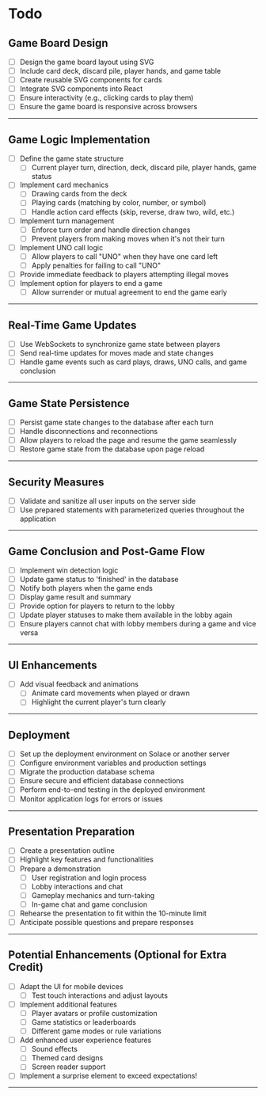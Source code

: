 # Todo

## **Game Board Design**

- [ ] Design the game board layout using SVG
- [ ] Include card deck, discard pile, player hands, and game table
- [ ] Create reusable SVG components for cards
- [ ] Integrate SVG components into React
- [ ] Ensure interactivity (e.g., clicking cards to play them)
- [ ] Ensure the game board is responsive across browsers

---

## **Game Logic Implementation**

- [ ] Define the game state structure
  - [ ] Current player turn, direction, deck, discard pile, player hands, game status
- [ ] Implement card mechanics
  - [ ] Drawing cards from the deck
  - [ ] Playing cards (matching by color, number, or symbol)
  - [ ] Handle action card effects (skip, reverse, draw two, wild, etc.)
- [ ] Implement turn management
  - [ ] Enforce turn order and handle direction changes
  - [ ] Prevent players from making moves when it's not their turn
- [ ] Implement UNO call logic
  - [ ] Allow players to call "UNO" when they have one card left
  - [ ] Apply penalties for failing to call "UNO"
- [ ] Provide immediate feedback to players attempting illegal moves
- [ ] Implement option for players to end a game
  - [ ] Allow surrender or mutual agreement to end the game early

---

## **Real-Time Game Updates**

- [ ] Use WebSockets to synchronize game state between players
- [ ] Send real-time updates for moves made and state changes
- [ ] Handle game events such as card plays, draws, UNO calls, and game conclusion

---

## **Game State Persistence**

- [ ] Persist game state changes to the database after each turn
- [ ] Handle disconnections and reconnections
- [ ] Allow players to reload the page and resume the game seamlessly
- [ ] Restore game state from the database upon page reload

---

## **Security Measures**

- [ ] Validate and sanitize all user inputs on the server side
- [ ] Use prepared statements with parameterized queries throughout the application

---

## **Game Conclusion and Post-Game Flow**

- [ ] Implement win detection logic
- [ ] Update game status to 'finished' in the database
- [ ] Notify both players when the game ends
- [ ] Display game result and summary
- [ ] Provide option for players to return to the lobby
- [ ] Update player statuses to make them available in the lobby again
- [ ] Ensure players cannot chat with lobby members during a game and vice versa

---

## **UI Enhancements**

- [ ] Add visual feedback and animations
  - [ ] Animate card movements when played or drawn
  - [ ] Highlight the current player's turn clearly

---

## **Deployment**

- [ ] Set up the deployment environment on Solace or another server
- [ ] Configure environment variables and production settings
- [ ] Migrate the production database schema
- [ ] Ensure secure and efficient database connections
- [ ] Perform end-to-end testing in the deployed environment
- [ ] Monitor application logs for errors or issues

---

## **Presentation Preparation**

- [ ] Create a presentation outline
- [ ] Highlight key features and functionalities
- [ ] Prepare a demonstration
  - [ ] User registration and login process
  - [ ] Lobby interactions and chat
  - [ ] Gameplay mechanics and turn-taking
  - [ ] In-game chat and game conclusion
- [ ] Rehearse the presentation to fit within the 10-minute limit
- [ ] Anticipate possible questions and prepare responses

---

## **Potential Enhancements (Optional for Extra Credit)**

- [ ] Adapt the UI for mobile devices
  - [ ] Test touch interactions and adjust layouts
- [ ] Implement additional features
  - [ ] Player avatars or profile customization
  - [ ] Game statistics or leaderboards
  - [ ] Different game modes or rule variations
- [ ] Add enhanced user experience features
  - [ ] Sound effects
  - [ ] Themed card designs
  - [ ] Screen reader support
- [ ] Implement a surprise element to exceed expectations!

---

